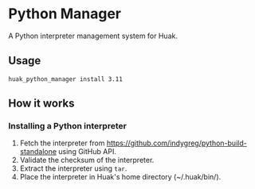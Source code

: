 # Python Manager

A Python interpreter management system for Huak.

## Usage

```
huak_python_manager install 3.11
```

## How it works

### Installing a Python interpreter

1. Fetch the interpreter from https://github.com/indygreg/python-build-standalone using GitHub API.
1. Validate the checksum of the interpreter.
1. Extract the interpreter using `tar`.
1. Place the interpreter in Huak's home directory (~/.huak/bin/).
